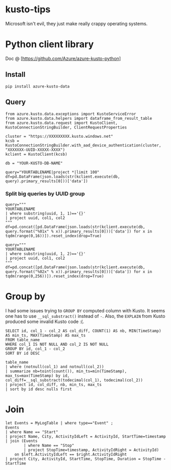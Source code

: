 # kusto-tips
Microsoft isn't evil, they just make really crappy operating systems.

# Python client library
Doc @ [https://github.com/Azure/azure-kusto-python]
## Install
```
pip install azure-kusto-data
```
## Query
```
from azure.kusto.data.exceptions import KustoServiceError
from azure.kusto.data.helpers import dataframe_from_result_table
from azure.kusto.data.request import KustoClient, KustoConnectionStringBuilder, ClientRequestProperties

cluster = "https://XXXXXXXXX.kusto.windows.net"
kcsb = KustoConnectionStringBuilder.with_aad_device_authentication(cluster, "XXXXXXX-UUID-XXXXX-XXXX")
kclient = KustoClient(kcsb)

db = "YOUR-KUSTO-DB-NAME"
```
```
query="YOURTABLENAME|project *|limit 100"
df=pd.DataFrame(json.loads(str(kclient.execute(db, query).primary_results[0]))['data'])
```
### Split big queries by UUID group
```
query="""
YOURTABLENAME
| where substring(uuid, 1, 1)=='{}'
| project uuid, col1, col2
"""
df=pd.concat([pd.DataFrame(json.loads(str(kclient.execute(db, query.format("%01x" % x)).primary_results[0]))['data']) for x in tqdm(range(0,16))]).reset_index(drop=True)
```
```
query="""
YOURTABLENAME
| where substring(uuid, 1, 2)=='{}'
| project uuid, col1, col2
"""
df=pd.concat([pd.DataFrame(json.loads(str(kclient.execute(db, query.format("%02x" % x)).primary_results[0]))['data']) for x in tqdm(range(0,256))]).reset_index(drop=True)
```


# Group by
I had some issues trying to `GROUP BY` computed column with Kusto. It seems one has to use `__sql_substract()` instead of `-`. Also, the `EXPLAIN` from Kusto produced some invalid Kusto  code :(.
```
SELECT id, col_1 - col_2 AS col_diff, COUNT(1) AS nb, MIN(TimeStamp) AS min_ts, MAX(TimeStamp) AS max_ts
FROM table_name
WHERE col_1 IS NOT NULL AND col_2 IS NOT NULL
GROUP BY id, col_1 - col_2
SORT BY id DESC
```
```
table_name
| where (notnull(col_1) and notnull(col_2))
| summarize nb=toint(count()), min_ts=min(TimeStamp), max_ts=max(TimeStamp) by id, col_diff=__sql_substract(todecimal(col_1), todecimal(col_2))
| project id, col_diff, nb, min_ts, max_ts
| sort by id desc nulls first
```

# Join
```
let Events = MyLogTable | where type=="Event" ;
Events
| where Name == "Start"
| project Name, City, ActivityIdLeft = ActivityId, StartTime=timestamp
| join (Events
        | where Name == "Stop"
        | project StopTime=timestamp, ActivityIdRight = ActivityId)
    on $left.ActivityIdLeft == $right.ActivityIdRight
| project City, ActivityId, StartTime, StopTime, Duration = StopTime - StartTime
```
